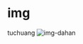 # img
tuchuang
![img-dahan](https://user-images.githubusercontent.com/28567530/211705273-069a781b-3829-47ef-9cf4-52591723fced.gif)
